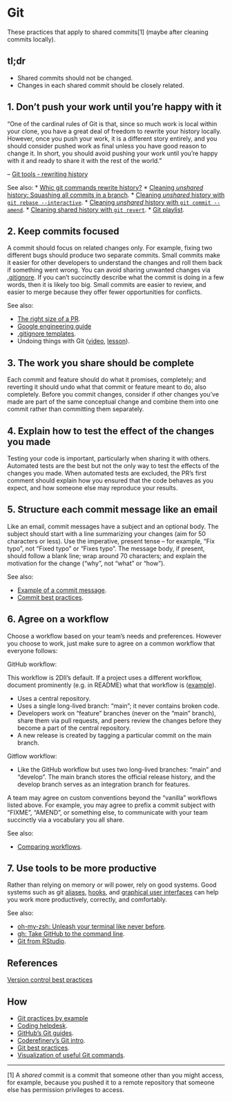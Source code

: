
# Git

These practices that apply to shared commits[1] (maybe after cleaning
commits locally).

## tl;dr

-   Shared commits should not be changed.
-   Changes in each shared commit should be closely related.

## 1. Don’t push your work until you’re happy with it

“One of the cardinal rules of Git is that, since so much work is local
within your clone, you have a great deal of freedom to rewrite your
history locally. However, once you push your work, it is a different
story entirely, and you should consider pushed work as final unless you
have good reason to change it. In short, you should avoid pushing your
work until you’re happy with it and ready to share it with the rest of
the world.”

– [Git tools - rewriting
history](https://git-scm.com/book/en/v2/Git-Tools-Rewriting-History)

See also: \* [Whic git commands rewrite
history?](%5BGit%20tools%20-%20rewriting%20history%5D(https://git-scm.com/book/en/v2/Git-Tools-Rewriting-History))
\* [Cleaning *unshared* history: Squashing all commits in a
branch](https://youtu.be/08dhy3Zoob4). \* [Cleaning *unshared* history
with `git rebase --interactive`](https://youtu.be/cMI8p1XhMzA). \*
[Cleaning *unshared* history with
`git commit --amend`](https://youtu.be/539pfVfr7OI). \* [Cleaning shared
history with `git revert`](https://youtu.be/A8Ld6iDqc3w). \* [Git
playlist](https://www.youtube.com/playlist?list=PLvgdJdJDL-AOHkwiaMvYhPKVjiD9vzZIo).

## 2. Keep commits focused

A commit should focus on related changes only. For example, fixing two
different bugs should produce two separate commits. Small commits make
it easier for other developers to understand the changes and roll them
back if something went wrong. You can avoid sharing unwanted changes via
[.gitignore](https://git-scm.com/docs/gitignore). If you can’t
succinctly describe what the commit is doing in a few words, then it is
likely too big. Small commits are easier to review, and easier to merge
because they offer fewer opportunities for conflicts.

See also:

-   [The right size of a
    PR](https://github.com/2DegreesInvesting/practices/discussions/3).
-   [Google engineering
    guide](https://google.github.io/eng-practices/review/developer/small-cls.html)
-   [.gitignore templates](https://github.com/github/gitignore).
-   Undoing things with Git ([video](https://youtu.be/dZOfEF19yDk),
    [lesson](https://coderefinery.github.io/git-intro/05-undoing)).

## 3. The work you share should be complete

Each commit and feature should do what it promises, completely; and
reverting it should undo what that commit or feature meant to do, also
completely. Before you commit changes, consider if other changes you’ve
made are part of the same conceptual change and combine them into one
commit rather than committing them separately.

## 4. Explain how to test the effect of the changes you made

Testing your code is important, particularly when sharing it with
others. Automated tests are the best but not the only way to test the
effects of the changes you made. When automated tests are excluded, the
PR’s first comment should explain how you ensured that the code behaves
as you expect, and how someone else may reproduce your results.

## 5. Structure each commit message like an email

Like an email, commit messages have a subject and an optional body. The
subject should start with a line summarizing your changes (aim for 50
characters or less). Use the imperative, present tense – for example,
“Fix typo”, not “Fixed typo” or “Fixes typo”. The message body, if
present, should follow a blank line; wrap around 70 characters; and
explain the motivation for the change (“why”, not “what” or “how”).

See also:

-   [Example of a commit
    message](https://github.com/2DegreesInvesting/resources/issues/74).
-   [Commit best
    practices](https://r-pkgs.org/git.html#commit-best-practices).

## 6. Agree on a workflow

Choose a workflow based on your team’s needs and preferences. However
you choose to work, just make sure to agree on a common workflow that
everyone follows:

GitHub workflow:

This workflow is 2DII’s default. If a project uses a different workflow,
document prominently (e.g. in README) what that workflow is
([example](https://github.com/github/gitignore#contributing-workflow)).

-   Uses a central repository.
-   Uses a single long-lived branch: “main”; it never contains broken
    code.
-   Developers work on “feature” branches (never on the “main” branch),
    share them via pull requests, and peers review the changes before
    they become a part of the central repository.
-   A new release is created by tagging a particular commit on the main
    branch.

Gitflow workflow:

-   Like the GitHub workflow but uses two long-lived branches: “main”
    and “develop”. The main branch stores the official release history,
    and the develop branch serves as an integration branch for features.

A team may agree on custom conventions beyond the “vanilla” workflows
listed above. For example, you may agree to prefix a commit subject with
“FIXME”, “AMEND”, or something else, to communicate with your team
succinctly via a vocabulary you all share.

See also:

-   [Comparing
    workflows](https://www.atlassian.com/git/tutorials/comparing-workflows).

## 7. Use tools to be more productive

Rather than relying on memory or will power, rely on good systems. Good
systems such as git
[aliases](https://git-scm.com/book/en/v2/Git-Basics-Git-Aliases),
[hooks](https://git-scm.com/book/en/v2/Customizing-Git-Git-Hooks), and
[graphical user interfaces](https://happygitwithr.com/git-client.html)
can help you work more productively, correctly, and comfortably.

See also:

-   [oh-my-zsh: Unleash your terminal like never
    before](https://ohmyz.sh/).
-   [gh: Take GitHub to the command line](https://cli.github.com/).
-   [Git from
    RStudio](https://rstudio.com/resources/webinars/managing-part-2-github-and-rstudio/).

## References

[Version control best
practices](https://www.git-tower.com/blog/version-control-best-practices/)

## How

-   [Git practices by example](TODO)
-   [Coding
    helpdesk](https://github.com/2DegreesInvesting/coding-helpdesk#coding-helpdesk).
-   [GitHub’s Git guides](https://github.com/git-guides/).
-   [Coderefinery’s Git
    intro](https://coderefinery.github.io/git-intro/).
-   [Git best practices](https://bit.ly/book-git-in-practice).
-   [Visualization of useful Git
    commands](https://dev.to/lydiahallie/cs-visualized-useful-git-commands-37p1).

------------------------------------------------------------------------

[1] A *shared* commit is a commit that someone other than you might
access, for example, because you pushed it to a remote repository that
someone else has permission privileges to access.
